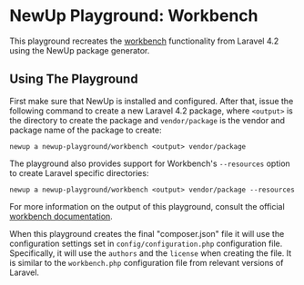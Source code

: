 # NewUp Playground: Workbench

This playground recreates the [workbench](https://github.com/laravel/framework/tree/4.2/src/Illuminate/Workbench) functionality from Laravel 4.2 using the NewUp package generator.

## Using The Playground

First make sure that NewUp is installed and configured. After that, issue the following command to create a new Laravel 4.2 package, where `<output>` is the directory to create the package and `vendor/package` is the vendor and package name of the package to create:

~~~
newup a newup-playground/workbench <output> vendor/package
~~~

The playground also provides support for Workbench's `--resources` option to create Laravel specific directories:

~~~
newup a newup-playground/workbench <output> vendor/package --resources
~~~

For more information on the output of this playground, consult the official [workbench documentation](http://laravel.com/docs/4.2/packages).

When this playground creates the final "composer.json" file it will use the configuration settings set in `config/configuration.php` configuration file. Specifically, it will use the `authors` and the `license` when creating the file. It is similar to the `workbench.php` configuration file from relevant versions of Laravel.